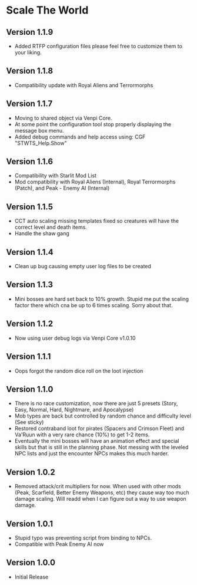 # Scale The World

## Version 1.1.9
* Added RTFP configuration files please feel free to customize them to your liking.

## Version 1.1.8
* Compatibility update with Royal Aliens and Terrormorphs

## Version 1.1.7
* Moving to shared object via Venpi Core. 
* At some point the configuration tool stop properly displaying the message box menu.
* Added debug commands and help access using: CGF "STWTS_Help.Show" 

## Version 1.1.6
* Compatibility with Starlit Mod List
* Mod compatibility with Royal Aliens (Internal), Royal Terrormorphs (Patch), and Peak - Enemy AI (Internal)

## Version 1.1.5
* CCT auto scaling missing templates fixed so creatures will have the correct level and death items.
* Handle the shaw gang

## Version 1.1.4
* Clean up bug causing empty user log files to be created

## Version 1.1.3
* Mini bosses are hard set back to 10% growth. Stupid me put the scaling factor there which cna be up to 6 times scaling. Sorry about that. 

## Version 1.1.2
* Now using user debug logs via Venpi Core v1.0.10

## Version 1.1.1
* Oops forgot the random dice roll on the loot injection 

## Version 1.1.0
* There is no race customization, now there are just 5 presets (Story, Easy, Normal, Hard, Nightmare, and Apocalypse)
* Mob types are back but controlled by random chance and difficulty level (See sticky)
* Restored contraband loot for pirates (Spacers and Crimson Fleet) and Va'Ruun with a very rare chance (10%) to get 1-2 items.
* Eventually the mini bosses will have an animation effect and special skills but that is still in the planning phase. Not messing with the leveled NPC lists and just the encounter NPCs makes this much harder.

## Version 1.0.2
* Removed attack/crit multipliers for now. When used with other mods (Peak, Scarfield, Better Enemy Weapons, etc) they cause way too much damage scaling. Will readd when I can figure out a way to use weapon damage.

## Version 1.0.1
* Stupid typo was preventing script from binding to NPCs.
* Compatible with Peak Enemy AI now

## Version 1.0.0
* Initial Release